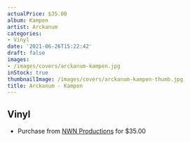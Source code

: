 ```yaml
---
actualPrice: $35.00
album: Kampen
artist: Arckanum
categories:
- Vinyl
date: '2021-06-26T15:22:42'
draft: false
images:
- /images/covers/arckanum-kampen.jpg
inStock: true
thumbnailImage: /images/covers/arckanum-kampen-thumb.jpg
title: Arckanum - Kampen
---
```


## Vinyl
* Purchase from [NWN Productions](http://shop.nwnprod.com/index.php?route=product/product&path=75&product_id=15935&sort=pd.name&order=ASC) for $35.00
